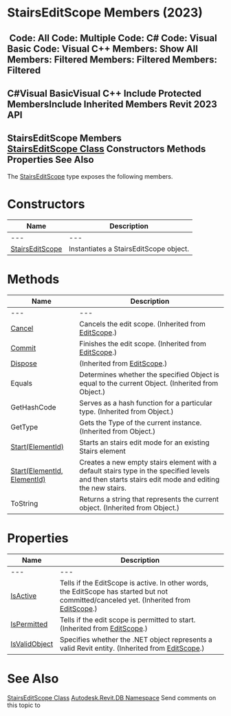 # StairsEditScope Members (2023)

﻿
 Code: All Code: Multiple Code: C# Code: Visual Basic Code: Visual C++  Members: Show All Members: Filtered Members: Filtered Members: Filtered   
---  
C#Visual BasicVisual C++
Include Protected MembersInclude Inherited Members
Revit 2023 API  
---  
StairsEditScope Members  
[StairsEditScope Class](47e4576e-4b01-ed1f-6dc1-885b6780aa07.md "StairsEditScope Class") Constructors Methods Properties See Also  
---  
The [StairsEditScope](47e4576e-4b01-ed1f-6dc1-885b6780aa07.md "StairsEditScope Class") type exposes the following members.
# Constructors
| Name | Description |
| --- | --- |
| --- | --- | --- |
| [StairsEditScope](1c753d29-0eab-16f1-de61-12d8ea09803e.md "StairsEditScope Constructor") | Instantiates a StairsEditScope object. |

# Methods
| Name | Description |
| --- | --- |
| --- | --- | --- |
| [Cancel](7d36a76e-dc13-c17e-b999-891c9c6fe4df.md "Cancel Method") | Cancels the edit scope.  (Inherited from [EditScope](bac11282-3a3b-953e-8bc4-960c62da4946.md "EditScope Class").) |
| [Commit](c82741e1-58b8-ee1f-7deb-1764af63f37a.md "Commit Method") | Finishes the edit scope.  (Inherited from [EditScope](bac11282-3a3b-953e-8bc4-960c62da4946.md "EditScope Class").) |
| [Dispose](a42bd333-2276-0df4-2ecc-17f04671a840.md "Dispose Method") | (Inherited from [EditScope](bac11282-3a3b-953e-8bc4-960c62da4946.md "EditScope Class").) |
| Equals | Determines whether the specified Object is equal to the current Object. (Inherited from Object.) |
| GetHashCode | Serves as a hash function for a particular type.  (Inherited from Object.) |
| GetType | Gets the Type of the current instance. (Inherited from Object.) |
| [Start(ElementId)](2293899c-c7f5-d62f-61ff-1dc28f2ee76a.md "Start Method \(ElementId\)") | Starts an stairs edit mode for an existing Stairs element |
| [Start(ElementId, ElementId)](3cc137bd-4b9c-e0c8-f93a-14536a11bd18.md "Start Method \(ElementId, ElementId\)") | Creates a new empty stairs element with a default stairs type in the specified levels and then starts stairs edit mode and editing the new stairs. |
| ToString | Returns a string that represents the current object. (Inherited from Object.) |

# Properties
| Name | Description |
| --- | --- |
| --- | --- | --- |
| [IsActive](b4387ada-7b23-edd0-3836-f7faf47d021e.md "IsActive Property") | Tells if the EditScope is active. In other words, the EditScope has started but not committed/canceled yet.  (Inherited from [EditScope](bac11282-3a3b-953e-8bc4-960c62da4946.md "EditScope Class").) |
| [IsPermitted](addcb3c7-f761-723c-de17-d9abbefde247.md "IsPermitted Property") | Tells if the edit scope is permitted to start.  (Inherited from [EditScope](bac11282-3a3b-953e-8bc4-960c62da4946.md "EditScope Class").) |
| [IsValidObject](2ae83145-b34a-1830-68a0-e488e216fdb0.md "IsValidObject Property") | Specifies whether the .NET object represents a valid Revit entity.  (Inherited from [EditScope](bac11282-3a3b-953e-8bc4-960c62da4946.md "EditScope Class").) |

# See Also
[StairsEditScope Class](47e4576e-4b01-ed1f-6dc1-885b6780aa07.md "StairsEditScope Class")
[Autodesk.Revit.DB Namespace](87546ba7-461b-c646-cbb1-2cb8f5bff8b2.md "Autodesk.Revit.DB Namespace")
Send comments on this topic to 